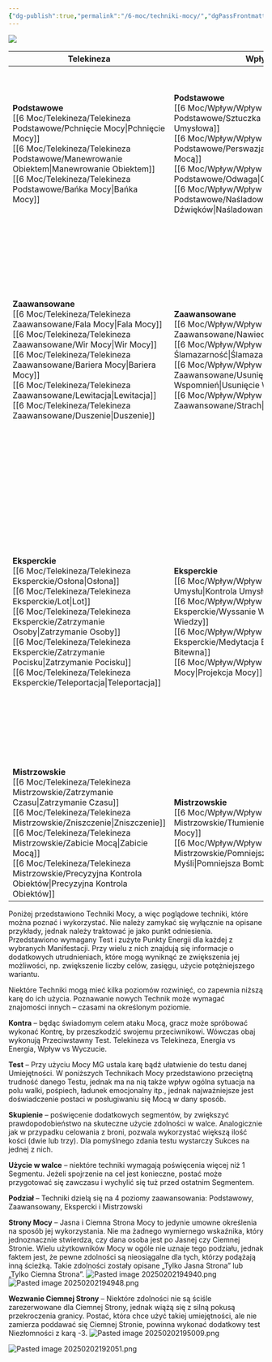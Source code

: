 ```yaml
---
{"dg-publish":true,"permalink":"/6-moc/techniki-mocy/","dgPassFrontmatter":true}
---
```


**![](https://lh7-rt.googleusercontent.com/docsz/AD_4nXc6v-ccdvTZMTcs0a8nHzbXVcqKp9AdjiU3pzELjCXg15Lk7khr_wyHbtygNo9Xf6bt-b7_oPUWWJ5dIzCtW_hebqhn0j-sEsS8p70gsDke0wRDim5Rg9fC9f0Q6n8TNlrsnjEtUV4P4j-7XMir1L8jXCu7?key=T3-QZLJMydwdELCftaUgv_J6)**

| **Telekineza**                                                                                                       | **Wpływ**                                                                                                   | **Wzmocnienie**                                                                                                                                                                  | **Wyczuwanie**                                                                                                                                | **Energia**                                                                                                                                                                                                                                  |
| -------------------------------------------------------------------------------------------------------------------- | ----------------------------------------------------------------------------------------------------------- | -------------------------------------------------------------------------------------------------------------------------------------------------------------------------------- | --------------------------------------------------------------------------------------------------------------------------------------------- | -------------------------------------------------------------------------------------------------------------------------------------------------------------------------------------------------------------------------------------------- |
| **Podstawowe**<br>[[6 Moc/Telekineza/Telekineza Podstawowe/Pchnięcie Mocy\|Pchnięcie Mocy]]<br>[[6 Moc/Telekineza/Telekineza Podstawowe/Manewrowanie Obiektem\|Manewrowanie Obiektem]]<br>[[6 Moc/Telekineza/Telekineza Podstawowe/Bańka Mocy\|Bańka Mocy]]                                  | **Podstawowe**<br>[[6 Moc/Wpływ/Wpływ Podstawowe/Sztuczka Umysłowa\|Sztuczka Umysłowa]]<br>[[6 Moc/Wpływ/Wpływ Podstawowe/Perswazja Mocą\|Perswazja Mocą]]<br>[[6 Moc/Wpływ/Wpływ Podstawowe/Odwaga\|Odwaga]]<br>[[6 Moc/Wpływ/Wpływ Podstawowe/Naśladowanie Dźwięków\|Naśladowanie Dźwięków]]    | **Podstawowe**<br>[[6 Moc/Wzmocnienie/Wzmocnienie Podstawowe/Przypływ Sił\|Przypływ Sił]]<br>[[6 Moc/Wzmocnienie/Wzmocnienie Podstawowe/Kontrola Oddechu\|Kontrola Oddechu]]<br>[[6 Moc/Wzmocnienie/Wzmocnienie Podstawowe/Tapas (Utrzymanie Temperatury)\|Tapas]]<br>[[6 Moc/Wzmocnienie/Wzmocnienie Podstawowe/Przyspieszenie Metabolizmu\|Przyspieszenie Metabolizmu]]<br>[[6 Moc/Wzmocnienie/Wzmocnienie Podstawowe/Przyspieszenie\|Przyspieszenie]]<br>[[6 Moc/Wzmocnienie/Wzmocnienie Podstawowe/Skok Mocy\|Skok Mocy]] | **Podstawowe**<br>[[6 Moc/Wyczuwanie/Wyczuwanie Podstawowe/Wyczucie Mocy\|Wyczucie Mocy]]<br>[[6 Moc/Wyczuwanie/Wyczuwanie Podstawowe/Wyczucie Emocji\|Wyczucie Emocji]]<br>[[6 Moc/Wyczuwanie/Wyczuwanie Podstawowe/Widzenie w Ciemności\|Widzenie w Ciemności]]<br>[[6 Moc/Wyczuwanie/Wyczuwanie Podstawowe/Wykrycie Istot\|Wykrycie Istot]]<br>[[6 Moc/Wyczuwanie/Wyczuwanie Podstawowe/Wzrok Mocy\|Wzrok Mocy]]                | **Podstawowe**<br>[[6 Moc/Energia/Energia Podstawowe/Identyfikacja Choroby\|Identyfikacja Choroby]]<br>[[6 Moc/Energia/Energia Podstawowe/Ukojenie\|Ukojenie]]<br>[[6 Moc/Energia/Energia Podstawowe/Osłabienie Ostrza\|Osłabienie Ostrza]]<br>[[6 Moc/Energia/Energia Podstawowe/Światło\|Światło]]<br>[[6 Moc/Energia/Energia Podstawowe/Oślepienie\|Oślepienie]]<br>[[6 Moc/Energia/Energia Podstawowe/Ogrzanie\|Ogrzanie]]<br>[[6 Moc/Energia/Energia Podstawowe/Porażenie\|Porażenie]]                                                                                       |
| **Zaawansowane**<br>[[6 Moc/Telekineza/Telekineza Zaawansowane/Fala Mocy\|Fala Mocy]]<br>[[6 Moc/Telekineza/Telekineza Zaawansowane/Wir Mocy\|Wir Mocy]]<br>[[6 Moc/Telekineza/Telekineza Zaawansowane/Bariera Mocy\|Bariera Mocy]]<br>[[6 Moc/Telekineza/Telekineza Zaawansowane/Lewitacja\|Lewitacja]]<br>[[6 Moc/Telekineza/Telekineza Zaawansowane/Duszenie\|Duszenie]]               | **Zaawansowane**<br>[[6 Moc/Wpływ/Wpływ Zaawansowane/Nawiedzenie\|Nawiedzenie]]<br>[[6 Moc/Wpływ/Wpływ Zaawansowane/Ślamazarność\|Ślamazarność]]<br>[[6 Moc/Wpływ/Wpływ Zaawansowane/Usunięcie Wspomnień\|Usunięcie Wspomnień]]<br>[[6 Moc/Wpływ/Wpływ Zaawansowane/Strach\|Strach]]            | **Zaawansowane**<br>[[6 Moc/Wzmocnienie/Wzmocnienie Zaawansowane/Wzmocnienie Atrybutu\|Wzmocnienie Atrybutu]]<br>[[6 Moc/Wzmocnienie/Wzmocnienie Zaawansowane/Doskonałe Przyspieszenie\|Doskonałe Przyspieszenie]]<br>[[6 Moc/Wzmocnienie/Wzmocnienie Zaawansowane/Trans Hibernacyjny\|Trans Hibernacyjny]]<br>[[6 Moc/Wzmocnienie/Wzmocnienie Zaawansowane/Autoneutralizacja Trucizny\|Autoneutralizacja Trucizny]]<br>[[6 Moc/Wzmocnienie/Wzmocnienie Zaawansowane/Ozdrowienie\|Ozdrowienie]]                      | **Zaawansowane**<br>[[6 Moc/Wyczuwanie/Wyczuwanie Zaawansowane/Przeczucie\|Przeczucie]]<br>[[6 Moc/Wyczuwanie/Wyczuwanie Zaawansowane/Mroczny Cień\|Mroczny Cień]]<br>[[6 Moc/Wyczuwanie/Wyczuwanie Zaawansowane/Psychometria\|Psychometria]]<br>[[6 Moc/Wyczuwanie/Wyczuwanie Zaawansowane/Przewidywanie Przyszłości\|Przewidywanie Przyszłości]]<br>[[6 Moc/Wyczuwanie/Wyczuwanie Zaawansowane/Nawigacja w Nadprzestrzeni\|Nawigacja w Nadprzestrzeni]] | **Zaawansowane**<br>[[6 Moc/Energia/Energia Zaawansowane/Jonizacja\|Jonizacja]]<br>[[6 Moc/Energia/Energia Zaawansowane/Powleczenie Elektrycznością\|Powleczenie Elektrycznością]]<br>[[6 Moc/Energia/Energia Zaawansowane/Leczenie Ran\|Leczenie Ran]]<br>[[6 Moc/Energia/Energia Zaawansowane/Neutralizacja Trucizny\|Neutralizacja Trucizny]]<br>[[6 Moc/Energia/Energia Zaawansowane/Pirokineza\|Pirokineza]]<br>[[6 Moc/Energia/Energia Zaawansowane/Iskra\|Iskra]]<br>[[6 Moc/Energia/Energia Zaawansowane/Włócznia Mocy\|Włócznia Mocy]]<br>[[6 Moc/Energia/Energia Zaawansowane/Nasycenie Broni\|Nasycenie Broni]]                                            |
| **Eksperckie**<br>[[6 Moc/Telekineza/Telekineza Eksperckie/Osłona\|Osłona]]<br>[[6 Moc/Telekineza/Telekineza Eksperckie/Lot\|Lot]]<br>[[6 Moc/Telekineza/Telekineza Eksperckie/Zatrzymanie Osoby\|Zatrzymanie Osoby]]<br>[[6 Moc/Telekineza/Telekineza Eksperckie/Zatrzymanie Pocisku\|Zatrzymanie Pocisku]]<br>[[6 Moc/Telekineza/Telekineza Eksperckie/Teleportacja\|Teleportacja]]      | **Eksperckie**<br>[[6 Moc/Wpływ/Wpływ Eksperckie/Kontrola Umysłu\|Kontrola Umysłu]]<br>[[6 Moc/Wpływ/Wpływ Eksperckie/Wyssanie Wiedzy\|Wyssanie Wiedzy]]<br>[[6 Moc/Wpływ/Wpływ Eksperckie/Medytacja Bitewna\|Medytacja Bitewna]]<br>[[6 Moc/Wpływ/Wpływ Eksperckie/Projekcja Mocy\|Projekcja Mocy]] | **Eksperckie**<br>[[6 Moc/Wzmocnienie/Wzmocnienie Eksperckie/Furia Mocy\|Furia Mocy]]<br>[[6 Moc/Wzmocnienie/Wzmocnienie Eksperckie/Zignorowanie Bólu\|Zignorowanie Bólu]]<br>[[6 Moc/Wzmocnienie/Wzmocnienie Eksperckie/Przetrwanie\|Przetrwanie]]<br>[[6 Moc/Wzmocnienie/Wzmocnienie Eksperckie/Powrót\|Powrót]]<br>[[6 Moc/Wzmocnienie/Wzmocnienie Eksperckie/Oświecenie Umysłu\|Oświecenie Umysłu]]                                                              | **Eksperckie**<br>[[6 Moc/Wyczuwanie/Wyczuwanie Eksperckie/Ukrycie w Mocy\|Ukrycie w Mocy]]<br>[[6 Moc/Wyczuwanie/Wyczuwanie Eksperckie/Odnalezienie Osoby\|Odnalezienie Osoby]]<br>[[6 Moc/Wyczuwanie/Wyczuwanie Eksperckie/Wędrówka po Nurcie\|Wędrówka po Nurcie]]<br>                                                  | **Eksperckie**<br>[[6 Moc/Energia/Energia Eksperckie/Uleczenie Choroby\|Uleczenie Choroby]]<br>[[6 Moc/Energia/Energia Eksperckie/Spożycie Esencji\|Spożycie Esencji]]<br>[[6 Moc/Energia/Energia Eksperckie/Błyskawice Mocy\|Błyskawice Mocy]]<br>[[6 Moc/Energia/Energia Eksperckie/Uderzenie Błyskawicy\|Uderzenie Błyskawicy]]<br>[[6 Moc/Energia/Energia Eksperckie/Błyskawica Łańcuchowa\|Błyskawica Łańcuchowa]]<br>[[6 Moc/Energia/Energia Eksperckie/Elektryczny Osąd\|Elektryczny Osąd]]<br>[[6 Moc/Energia/Energia Eksperckie/Wyssanie Życia\|Wyssanie Życia]]<br>[[6 Moc/Energia/Energia Eksperckie/Światło Mocy\|Światło Mocy]]<br>[[6 Moc/Energia/Energia Eksperckie/Wchłonięcie Energii\|Wchłonięcie Energii]] |
| **Mistrzowskie**<br>[[6 Moc/Telekineza/Telekineza Mistrzowskie/Zatrzymanie Czasu\|Zatrzymanie Czasu]]<br>[[6 Moc/Telekineza/Telekineza Mistrzowskie/Zniszczenie\|Zniszczenie]]<br>[[6 Moc/Telekineza/Telekineza Mistrzowskie/Zabicie Mocą\|Zabicie Mocą]]<br>[[6 Moc/Telekineza/Telekineza Mistrzowskie/Precyzyjna Kontrola Obiektów\|Precyzyjna Kontrola Obiektów]] | **Mistrzowskie**<br>[[6 Moc/Wpływ/Wpływ Mistrzowskie/Tłumienie Mocy\|Tłumienie Mocy]]<br>[[6 Moc/Wpływ/Wpływ Mistrzowskie/Pomniejsza Bomba Myśli\|Pomniejsza Bomba Myśli]]                                        | **Mistrzowskie**<br>[[6 Moc/Wzmocnienie/Wzmocnienie Mistrzowskie/Nietykalność\|Nietykalność]]<br>[[6 Moc/Wzmocnienie/Wzmocnienie Mistrzowskie/Życie\|Życie]]                                                                                                                                | **Mistrzowskie**<br>[[6 Moc/Wyczuwanie/Wyczuwanie Mistrzowskie/Świadoma Wędrówka po Nurcie\|Świadoma Wędrówka po Nurcie]]                                                                                           | **Mistrzowskie**<br>[[6 Moc/Energia/Energia Mistrzowskie/Ściana Światła\|Ściana Światła]]                                                                                                                                                                                                       |

Poniżej przedstawiono Techniki Mocy, a więc poglądowe techniki, które można poznać i wykorzystać. Nie należy zamykać się wyłącznie na opisane przykłady, jednak należy traktować je jako punkt odniesienia. Przedstawiono wymagany Test i zużyte Punkty Energii dla każdej z wybranych Manifestacji. Przy wielu z nich znajdują się informacje o dodatkowych utrudnieniach, które mogą wyniknąć ze zwiększenia jej możliwości, np. zwiększenie liczby celów, zasięgu, użycie potężniejszego wariantu.

Niektóre Techniki mogą mieć kilka poziomów rozwinięć, co zapewnia niższą karę do ich użycia. Poznawanie nowych Technik może wymagać znajomości innych – czasami na określonym poziomie.

**Kontra** – będąc świadomym celem ataku Mocą, gracz może spróbować wykonać Kontrę, by przeszkodzić swojemu przeciwnikowi. Wówczas obaj wykonują Przeciwstawny Test. Telekineza vs Telekineza, Energia vs Energia, Wpływ vs Wyczucie.

**Test** – Przy użyciu Mocy MG ustala karę bądź ułatwienie do testu danej Umiejętności. W poniższych Technikach Mocy przedstawiono przeciętną trudność danego Testu, jednak ma na nią także wpływ ogólna sytuacja na polu walki, pośpiech, ładunek emocjonalny itp., jednak najważniejsze jest doświadczenie postaci w posługiwaniu się Mocą w dany sposób.

**Skupienie** – poświęcenie dodatkowych segmentów, by zwiększyć prawdopodobieństwo na skuteczne użycie zdolności w walce. Analogicznie jak w przypadku celowania z broni, pozwala wykorzystać większą ilość kości (dwie lub trzy). Dla pomyślnego zdania testu wystarczy Sukces na jednej z nich.

**Użycie w walce** – niektóre techniki wymagają poświęcenia więcej niż 1 Segmentu. Jeżeli spojrzenie na cel jest konieczne, postać może przygotować się zawczasu i wychylić się tuż przed ostatnim Segmentem.

**Podział** – Techniki dzielą się na 4 poziomy zaawansowania: Podstawowy, Zaawansowany, Ekspercki i Mistrzowski

**Strony Mocy** – Jasna i Ciemna Strona Mocy to jedynie umowne określenia na sposób jej wykorzystania. Nie ma żadnego wymiernego wskaźnika, który jednoznacznie stwierdza, czy dana osoba jest po Jasnej czy Ciemnej Stronie. Wielu użytkowników Mocy w ogóle nie uznaje tego podziału, jednak faktem jest, że pewne zdolności są nieosiągalne dla tych, którzy podążają inną ścieżką. Takie zdolności zostały opisane „Tylko Jasna Strona” lub „Tylko Ciemna Strona”.
![Pasted image 20250202194940.png](/img/user/6%20Obrazy/Pasted%20image%2020250202194940.png) ![Pasted image 20250202194948.png](/img/user/6%20Obrazy/Pasted%20image%2020250202194948.png)


**Wezwanie Ciemnej Strony** – Niektóre zdolności nie są ściśle zarezerwowane dla Ciemnej Strony, jednak wiążą się z silną pokusą przekroczenia granicy. Postać, która chce użyć takiej umiejętności, ale nie zamierza poddawać się Ciemnej Stronie, powinna wykonać dodatkowy test Niezłomności z karą -3.
![Pasted image 20250202195009.png](/img/user/6%20Obrazy/Pasted%20image%2020250202195009.png)

![Pasted image 20250202192051.png](/img/user/6%20Obrazy/Pasted%20image%2020250202192051.png)